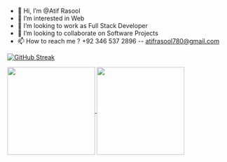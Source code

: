 - 👋 Hi, I’m @Atif Rasool
- 👀 I’m interested in Web 
- 🌱 I’m looking to work as Full Stack Developer
- 💞️ I’m looking to collaborate on Software Projects
- 📫 How to reach me ? +92 346 537 2896 -- atifrasool780@gmail.com

[![GitHub Streak](https://github-readme-streak-stats.herokuapp.com/?user=atif1169)](https://git.io/streak-stats)

<a href="https://github.com/anuraghazra/github-readme-stats">
  <img height=200 align="center" src="https://github-readme-stats.vercel.app/api?username=atif1169" />
</a>
<a href="https://github.com/anuraghazra/convoychat">
  <img height=200 align="center" src="https://github-readme-stats.vercel.app/api/top-langs?username=atif1169&layout=compact&langs_count=8&card_width=320" />
</a>

<!---
atif1169/atif1169 is a ✨ special ✨ repository because its `README.md` (this file) appears on your GitHub profile.
You can click the Preview link to take a look at your changes.
--->
